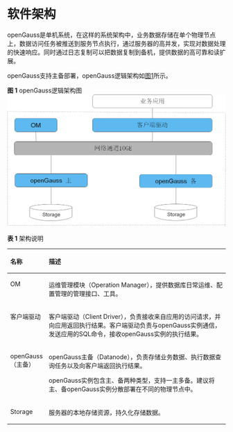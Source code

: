 # 软件架构<a name="ZH-CN_CONCEPT_0289895648"></a>

openGauss是单机系统，在这样的系统架构中，业务数据存储在单个物理节点上，数据访问任务被推送到服务节点执行，通过服务器的高并发，实现对数据处理的快速响应。同时通过日志复制可以把数据复制到备机，提供数据的高可靠和读扩展。

openGauss支持主备部署，openGauss逻辑架构如[图1](#zh-cn_concept_0283139007_zh-cn_topic_0237080634_zh-cn_topic_0231764167_fig5205420191411)所示。

**图 1**  openGauss逻辑架构图<a name="zh-cn_concept_0283139007_zh-cn_topic_0237080634_zh-cn_topic_0231764167_fig5205420191411"></a>  
![](figures/openGauss逻辑架构图.png "openGauss逻辑架构图")

**表 1**  架构说明

<a name="zh-cn_concept_0283139007_zh-cn_topic_0237080634_zh-cn_topic_0231764167_table5479978919151"></a>
<table><thead align="left"><tr id="zh-cn_concept_0283139007_zh-cn_topic_0237080634_zh-cn_topic_0231764167_row4411284819151"><th class="cellrowborder" valign="top" width="14.469999999999999%" id="mcps1.2.3.1.1"><p id="zh-cn_concept_0283139007_zh-cn_topic_0237080634_zh-cn_topic_0231764167_p404366191511"><a name="zh-cn_concept_0283139007_zh-cn_topic_0237080634_zh-cn_topic_0231764167_p404366191511"></a><a name="zh-cn_concept_0283139007_zh-cn_topic_0237080634_zh-cn_topic_0231764167_p404366191511"></a>名称</p>
</th>
<th class="cellrowborder" valign="top" width="85.53%" id="mcps1.2.3.1.2"><p id="zh-cn_concept_0283139007_zh-cn_topic_0237080634_zh-cn_topic_0231764167_p7387596191511"><a name="zh-cn_concept_0283139007_zh-cn_topic_0237080634_zh-cn_topic_0231764167_p7387596191511"></a><a name="zh-cn_concept_0283139007_zh-cn_topic_0237080634_zh-cn_topic_0231764167_p7387596191511"></a>描述</p>
</th>
</tr>
</thead>
<tbody><tr id="zh-cn_concept_0283139007_zh-cn_topic_0237080634_zh-cn_topic_0231764167_row3200216592122"><td class="cellrowborder" valign="top" width="14.469999999999999%" headers="mcps1.2.3.1.1 "><p id="zh-cn_concept_0283139007_zh-cn_topic_0237080634_zh-cn_topic_0231764167_p1877290192147"><a name="zh-cn_concept_0283139007_zh-cn_topic_0237080634_zh-cn_topic_0231764167_p1877290192147"></a><a name="zh-cn_concept_0283139007_zh-cn_topic_0237080634_zh-cn_topic_0231764167_p1877290192147"></a>OM</p>
</td>
<td class="cellrowborder" valign="top" width="85.53%" headers="mcps1.2.3.1.2 "><p id="zh-cn_concept_0283139007_zh-cn_topic_0237080634_zh-cn_topic_0231764167_p4420997892147"><a name="zh-cn_concept_0283139007_zh-cn_topic_0237080634_zh-cn_topic_0231764167_p4420997892147"></a><a name="zh-cn_concept_0283139007_zh-cn_topic_0237080634_zh-cn_topic_0231764167_p4420997892147"></a>运维管理模块（Operation Manager），提供数据库日常运维、配置管理的管理接口、工具。</p>
</td>
</tr>
<tr id="zh-cn_concept_0283139007_zh-cn_topic_0237080634_zh-cn_topic_0231764167_row6476976919151"><td class="cellrowborder" valign="top" width="14.469999999999999%" headers="mcps1.2.3.1.1 "><p id="zh-cn_concept_0283139007_zh-cn_topic_0237080634_zh-cn_topic_0231764167_p11262944162914"><a name="zh-cn_concept_0283139007_zh-cn_topic_0237080634_zh-cn_topic_0231764167_p11262944162914"></a><a name="zh-cn_concept_0283139007_zh-cn_topic_0237080634_zh-cn_topic_0231764167_p11262944162914"></a>客户端驱动</p>
</td>
<td class="cellrowborder" valign="top" width="85.53%" headers="mcps1.2.3.1.2 "><p id="zh-cn_concept_0283139007_zh-cn_topic_0237080634_zh-cn_topic_0231764167_p23234897162914"><a name="zh-cn_concept_0283139007_zh-cn_topic_0237080634_zh-cn_topic_0231764167_p23234897162914"></a><a name="zh-cn_concept_0283139007_zh-cn_topic_0237080634_zh-cn_topic_0231764167_p23234897162914"></a>客户端驱动（Client Driver），负责接收来自应用的访问请求，并向应用返回执行结果。客户端驱动负责与<span id="text1317092122317"><a name="text1317092122317"></a><a name="text1317092122317"></a>openGauss</span>实例通信，发送应用的SQL命令，接收<span id="text15480203572314"><a name="text15480203572314"></a><a name="text15480203572314"></a>openGauss</span>实例的执行结果。</p>
</td>
</tr>
<tr id="zh-cn_concept_0283139007_zh-cn_topic_0237080634_zh-cn_topic_0231764167_row5813821019151"><td class="cellrowborder" valign="top" width="14.469999999999999%" headers="mcps1.2.3.1.1 "><p id="zh-cn_concept_0283139007_zh-cn_topic_0237080634_zh-cn_topic_0231764167_p29314576162914"><a name="zh-cn_concept_0283139007_zh-cn_topic_0237080634_zh-cn_topic_0231764167_p29314576162914"></a><a name="zh-cn_concept_0283139007_zh-cn_topic_0237080634_zh-cn_topic_0231764167_p29314576162914"></a><span id="text100043192315"><a name="text100043192315"></a><a name="text100043192315"></a>openGauss</span>（主备）</p>
</td>
<td class="cellrowborder" valign="top" width="85.53%" headers="mcps1.2.3.1.2 "><p id="zh-cn_concept_0283139007_zh-cn_topic_0237080634_zh-cn_topic_0231764167_p1933624014508"><a name="zh-cn_concept_0283139007_zh-cn_topic_0237080634_zh-cn_topic_0231764167_p1933624014508"></a><a name="zh-cn_concept_0283139007_zh-cn_topic_0237080634_zh-cn_topic_0231764167_p1933624014508"></a><span id="text149981953162319"><a name="text149981953162319"></a><a name="text149981953162319"></a>openGauss</span>主备（Datanode），负责存储业务数据、执行数据查询任务以及向客户端返回执行结果。</p>
<p id="zh-cn_concept_0283139007_zh-cn_topic_0237080634_zh-cn_topic_0231764167_p56577630162914"><a name="zh-cn_concept_0283139007_zh-cn_topic_0237080634_zh-cn_topic_0231764167_p56577630162914"></a><a name="zh-cn_concept_0283139007_zh-cn_topic_0237080634_zh-cn_topic_0231764167_p56577630162914"></a><span id="text2156145142320"><a name="text2156145142320"></a><a name="text2156145142320"></a>openGauss</span>实例包含主、备两种类型，支持一主多备。建议将主、备<span id="text164791147182318"><a name="text164791147182318"></a><a name="text164791147182318"></a>openGauss</span>实例分散部署在不同的物理节点中。</p>
</td>
</tr>
<tr id="zh-cn_concept_0283139007_zh-cn_topic_0237080634_zh-cn_topic_0231764167_row4354812919183"><td class="cellrowborder" valign="top" width="14.469999999999999%" headers="mcps1.2.3.1.1 "><p id="zh-cn_concept_0283139007_zh-cn_topic_0237080634_zh-cn_topic_0231764167_p553181019183"><a name="zh-cn_concept_0283139007_zh-cn_topic_0237080634_zh-cn_topic_0231764167_p553181019183"></a><a name="zh-cn_concept_0283139007_zh-cn_topic_0237080634_zh-cn_topic_0231764167_p553181019183"></a>Storage</p>
</td>
<td class="cellrowborder" valign="top" width="85.53%" headers="mcps1.2.3.1.2 "><p id="zh-cn_concept_0283139007_zh-cn_topic_0237080634_zh-cn_topic_0231764167_p64149272191943"><a name="zh-cn_concept_0283139007_zh-cn_topic_0237080634_zh-cn_topic_0231764167_p64149272191943"></a><a name="zh-cn_concept_0283139007_zh-cn_topic_0237080634_zh-cn_topic_0231764167_p64149272191943"></a>服务器的本地存储资源，持久化存储数据。</p>
</td>
</tr>
</tbody>
</table>



